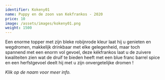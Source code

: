 ```yaml
---
identifier: Kokeny01
name: Puppy en de zoon van Kekfrankos - 2020
price: 10
image: /assets/images/kokeny01.png
weight: 1500
---
```

Een enorme topper met zijn bleke robijnrode kleur laat hij u genieten en wegdromen, makkelijk drinkbaar met elke gelegenheid, maar toch spannend met een enorm vol gevoel, deze kékfrankos laat u de zuivere kwaliteiten zien wat de druif te bieden heeft met een blue franc barrel spice en een herfstgevoel deelt hij met u zijn onvergetelijke dromen !  

*Klik op de naam voor meer info.*
